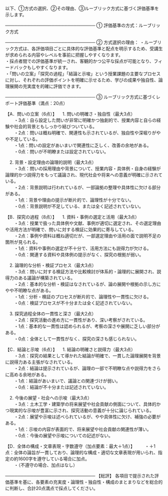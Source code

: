 以下、①方式の選択、②その理由、③ルーブリック方式に基づく評価基準を示します。

─────────────────────────────
① 評価基準の方式：ルーブリック方式

─────────────────────────────
② 方式選択の理由：
・ルーブリック方式は、各評価項目ごとに具体的な評価基準と配点を明示するため、受講生が求められる内容やレベルを事前に把握しやすくなります。  
・採点者間での評価基準が統一され、客観的かつ公平な採点が可能となり、フィードバックもしやすくなります。  
・「問いの立案」「探究の過程」「結論と示唆」という授業課題の主要なプロセスに対し、それぞれの評価ポイントを明確に示せるため、学びの成果や独自性、論理展開の充実度を的確に評価できます。

─────────────────────────────
③ ルーブリック方式に基づくレポート評価基準（満点：20点）

【A．問いの立案（6点）】
　1. 問いの明確さ・独自性（最大3点）  
  ・3点：自ら設定した問いが非常に明確かつ独創的で、授業内容と自らの経験や社会的背景ともしっかり結びついている。  
  ・2点：問いは概ね明確で、関連性も示されているが、独自性や深堀りがやや不足している。  
  ・1点：問いの設定があいまいで関連性に乏しく、改善の余地がある。  
  ・0点：問いが不明瞭または設定されていない。

　2. 背景・設定理由の論理的説明（最大3点）  
  ・3点：問いの採用理由や背景について、授業内容・具体例・自身の経験が論理的かつ説得力をもって議論され、現代社会や将来への意義が明確に示されている。  
  ・2点：背景説明は行われているが、一部論拠の整理や具体性に欠ける部分がある。  
  ・1点：背景や理由の提示が断片的で、論理性が十分でない。  
  ・0点：背景説明が不足している、または全く記述されていない。

【B．探究の過程（8点）】
　1. 資料・事例の選定と活用（最大3点）  
  ・3点：授業で扱った具体例や文献、事例が適切に選定され、その選定理由や活用方法が明確で、問いに対する検証に効果的に寄与している。  
  ・2点：事例や資料は概ね適切だが、一部選定理由や活用の面で説明不足の箇所が見られる。  
  ・1点：資料や事例の選定が不十分で、活用方法にも説得力が欠ける。  
  ・0点：関連する資料や具体例の提示がなく、探究の根拠が弱い。

　2. 論理的な分析・検証プロセス（最大3点）  
  ・3点：問いに対する検証方法や比較検討が体系的・論理的に展開され、説得力のある議論が構築されている。  
  ・2点：基本的な分析・検証はなされているが、論の展開や根拠の示し方にやや不明瞭な点がある。  
  ・1点：分析・検証のプロセスが断片的で、論理性や一貫性に欠ける。  
  ・0点：検証プロセスが不十分または全く記述されていない。

　3. 探究過程全体の一貫性と深さ（最大2点）  
  ・2点：探究活動の進め方に一貫性があり、深い考察がされている。  
  ・1点：基本的な一貫性は認められるが、考察の深さや展開に乏しい部分がある。  
  ・0点：全体として一貫性がなく、探究の深さも感じられない。

【C．結論と示唆（6点）】
　1. 結論の明確さと説得力（最大3点）  
  ・3点：探究の結果として導かれた結論が明確で、一貫した論理展開を背景に説得力ある主張がなされている。  
  ・2点：結論は提示されているが、論理の一部で不明瞭な点や説得力をさらに高める余地がある。  
  ・1点：結論があいまいで、議論との関連づけが弱い。  
  ・0点：結論が不十分または記述されていない。

　2. 今後の展望・社会への示唆（最大3点）  
  ・3点：土木工学・建築学の将来展望や社会貢献の側面について、具体的かつ現実的な示唆が豊富に示され、探究活動の意義が十分に論じられている。  
  ・2点：展望や示唆は述べられているが、やや具体性に欠け、補強の必要がある。  
  ・1点：示唆の内容が表面的で、将来展望や社会貢献の関連性が薄い。  
  ・0点：今後の展望や示唆についての記述がない。

【D．全体の構成・文章表現・字数遵守（加点要素：最大＋1点）】
  ・＋1点：全体の論旨が一貫しており、論理的な構成・適切な文章表現が用いられ、指定の約1600字を遵守している場合に加点。  
  ・（不遵守の場合、加点はなし）

─────────────────────────────
【総評】
各項目で提示された評価基準を基に、各要素の充実度・論理性・独自性・構成のまとまりなどを総合的に判断し、合計20点満点で採点してください。